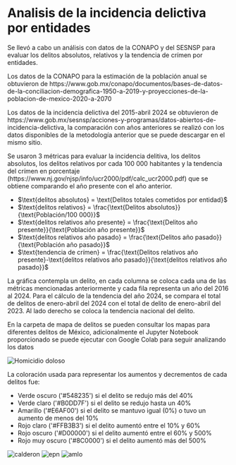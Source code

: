 # Analisis de la incidencia delictiva por entidades
<p>Se llevó a cabo un análisis con datos de la CONAPO y del SESNSP para evaluar los delitos absolutos, relativos y la tendencia de crímen por entidades.</p>
<p>Los datos de la CONAPO para la estimación de la población anual se obtuvieron de https://www.gob.mx/conapo/documentos/bases-de-datos-de-la-conciliacion-demografica-1950-a-2019-y-proyecciones-de-la-poblacion-de-mexico-2020-a-2070</p>
<p>Los datos de la incidencia delictiva del 2015-abril 2024 se obtuvieron de https://www.gob.mx/sesnsp/acciones-y-programas/datos-abiertos-de-incidencia-delictiva, la comparación con años anteriores se realizó con los datos disponibles de la metodología anterior que se puede descargar en el mismo sitio.</p>

<p>Se usaron 3 métricas para evaluar la incidencia delitiva, los delitos absolutos, los delitos relativos por cada 100 000 habitantes y la tendencia del crímen en porcentaje (https://www.nj.gov/njsp/info/ucr2000/pdf/calc_ucr2000.pdf) que se obtiene comparando el año presente con el año anterior. </p>

<ul>
<li>$\text{delitos absolutos} = \text{Delitos totales cometidos por entidad}$</li>
<li>$\text{delitos relativos} = \frac{\text{Delitos absolutos}}{\text{Población/100 000}}$</li>
<li>$\text{delitos relativos año presente} = \frac{\text{Delitos año presente}}{\text{Población año presente}}$</li>
<li>$\text{delitos relativos año pasado} = \frac{\text{Delitos año pasado}}{\text{Población año pasado}}$</li>
<li>$\text{tendencia de crímen} = \frac{\text{Delitos relativos año presente}-\text{delitos relativos año pasado}}{\text{delitos relativos año pasado}}$</li>
</ul>
<p>La gráfica contempla un delito, en cada columna se coloca cada una de las métricas mencionadas anteriormente y cada fila representa un año del 2016 al 2024. Para el cálculo de la tendencia del año 2024, se compara el total de delitos de enero-abril del 2024 con el total de delito de enero-abril del 2023. Al lado derecho se coloca la tendencia nacional del delito.</p>

<p>En la carpeta de mapa de delitos se pueden consultar los mapas para diferentes delitos de México, adicionalmente el Jupyter Notebook proporcionado se puede ejecutar con Google Colab para seguir analizando los datos</p>

![Homicidio doloso](https://github.com/DiegoVillatoro/analisis-incidencia-delictiva-por-entidades/assets/45828192/dbde410c-cb04-477d-bd55-aad531668e35)

<p>La coloración usada para representar los aumentos y decrementos de cada delitos fue:</p>

<ul>
<li>Verde oscuro ('#548235') si el delito se redujo más del 40%</li>
<li>Verde claro ('#B0DD7F') si el delito se redujo hasta un 40%</li>
<li>Amarillo ('#E6AF00') si el delito se mantuvo igual (0%) o tuvo un aumento de menos del 10%</li>
<li>Rojo claro ('#FFB3B3') si el delito aumentó entre el 10% y 60%</li>
<li>Rojo oscuro ('#D00000') si el delito aumentó entre el 60% y 500%</li>
<li>Rojo muy oscuro ('#8C0000') si el delito aumentó más del 500%</li>
</ul>

![calderon](https://github.com/DiegoVillatoro/analisis-incidencia-delictiva-por-entidades/assets/45828192/f9cce135-aa14-4c46-a112-dc34813a2687)
![epn](https://github.com/DiegoVillatoro/analisis-incidencia-delictiva-por-entidades/assets/45828192/a25868ad-cc92-4828-9f25-c5053580f8c9)
![amlo](https://github.com/DiegoVillatoro/analisis-incidencia-delictiva-por-entidades/assets/45828192/8843289f-874f-4438-846f-3900a43654be)
